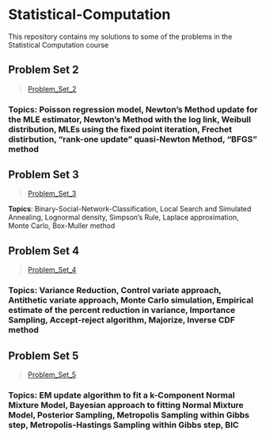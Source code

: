 # Statistical-Computation
This repository contains my solutions to some of the problems in the Statistical Computation course

## Problem Set 2

> [Problem_Set_2](https://github.com/hyaozhen/Statistical-Computation/tree/master/Problem_Set_2)

### **Topics**: Poisson regression model, Newton’s Method update for the MLE estimator, Newton’s Method with the log link, Weibull distribution, MLEs using the fixed point iteration, Frechet distirbution, “rank-one update” quasi-Newton Method, “BFGS” method

## Problem Set 3

> [Problem_Set_3](https://github.com/hyaozhen/Statistical-Computation/tree/master/Problem_Set_3)

**Topics**: Binary-Social-Network-Classification, Local Search and Simulated Annealing, Lognormal density, Simpson’s Rule, Laplace approximation, Monte Carlo, Box-Muller method

## Problem Set 4

> [Problem_Set_4](https://github.com/hyaozhen/Statistical-Computation/tree/master/Problem_Set_4)

### **Topics**: Variance Reduction, Control variate approach, Antithetic variate approach, Monte Carlo simulation, Empirical estimate of the percent reduction in variance, Importance Sampling, Accept-reject algorithm, Majorize, Inverse CDF method

## Problem Set 5

> [Problem_Set_5](https://github.com/hyaozhen/Statistical-Computation/tree/master/Problem_Set_5)

### **Topics**: EM update algorithm to fit a k-Component Normal Mixture Model, Bayesian approach to fitting Normal Mixture Model, Posterior Sampling, Metropolis Sampling within Gibbs step, Metropolis-Hastings Sampling within Gibbs step, BIC
